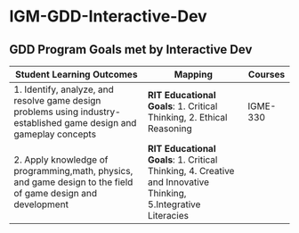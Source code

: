 # IGM-GDD-Interactive-Dev

## GDD Program Goals met by Interactive Dev


| Student Learning Outcomes | Mapping| Courses |
| ------------- |-------------|-------|
|1. Identify, analyze, and resolve game design problems using industry- established game design and gameplay concepts | **RIT Educational Goals**: 1. Critical Thinking, 2. Ethical Reasoning| IGME-330
|2. Apply knowledge of programming,math, physics, and game design to the field of game design and development| **RIT Educational Goals**: 1. Critical Thinking, 4. Creative and Innovative Thinking, 5.Integrative Literacies |
